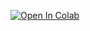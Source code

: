 [![Open In Colab](https://colab.research.google.com/assets/colab-badge.svg)](https://colab.research.google.com/github/manali15-hub/weather-dashboard/blob/main/weather_dashboard_colab.ipynb)
